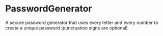 # PasswordGenerator
A secure password generator that uses every letter and every number to create a unique password (punctuation signs are optional)
